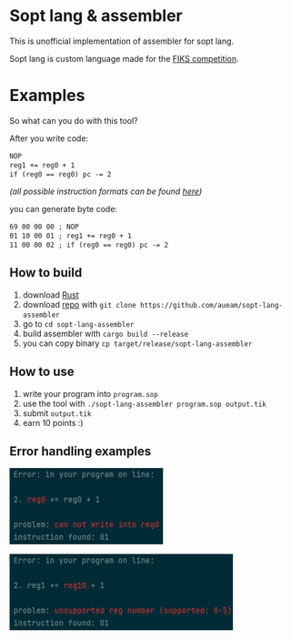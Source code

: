 # Sopt lang & assembler

This is unofficial implementation of assembler for sopt lang.

Sopt lang is custom language made for the [FIKS competition](https://fiks.fit.cvut.cz/).

# Examples

So what can you do with this tool?

After you write code:
```
NOP
reg1 += reg0 + 1
if (reg0 == reg0) pc -= 2
```
_(all possible instruction formats can be found [here](input.example))_

you can generate byte code:

```
69 00 00 00 ; NOP
01 10 00 01 ; reg1 += reg0 + 1
11 00 00 02 ; if (reg0 == reg0) pc -= 2
```

## How to build

1. download [Rust](https://www.rust-lang.org/)
2. download [repo](https://github.com/aueam/sopt-lang-assembler) with `git clone https://github.com/aueam/sopt-lang-assembler`
3. go to `cd sopt-lang-assembler`
4. build assembler with `cargo build --release`
5. you can copy binary `cp target/release/sopt-lang-assembler`

## How to use

1. write your program into `program.sop`
2. use the tool with `./sopt-lang-assembler program.sop output.tik`
3. submit `output.tik`
4. earn 10 points :)

## Error handling examples

![img.png](img.png)

![img_1.png](img_1.png)






 

